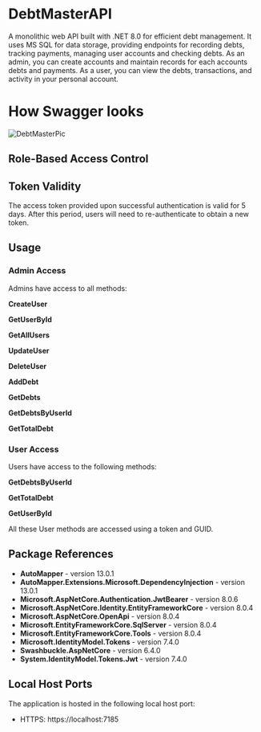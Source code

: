 # DebtMasterAPI
A monolithic web API built with .NET 8.0 for efficient debt management. It uses MS SQL for data storage, providing endpoints for recording debts, tracking payments, managing user accounts and checking debts. As an admin, you can create accounts and maintain records for each accounts debts and payments. As a user, you can view the debts, transactions, and activity in your personal account.

# How Swagger looks
![DebtMasterPic](https://github.com/LeonitKrasniqi/DebtMaster/assets/102996903/ac8137b3-6fa5-4878-9e9a-1739adb5a1e2)


## Role-Based Access Control

## Token Validity

The access token provided upon successful authentication is valid for 5 days. After this period, users will need to re-authenticate to obtain a new token.

## Usage
### Admin Access
Admins have access to all methods:

**CreateUser**

**GetUserById**

**GetAllUsers**

**UpdateUser**

**DeleteUser**

**AddDebt**

**GetDebts**

**GetDebtsByUserId**

**GetTotalDebt**

### User Access
Users have access to the following methods:

**GetDebtsByUserId**

**GetTotalDebt**

**GetUserById**

All these User methods are accessed using a token and GUID.



## Package References

- **AutoMapper** - version 13.0.1
- **AutoMapper.Extensions.Microsoft.DependencyInjection** - version 13.0.1
- **Microsoft.AspNetCore.Authentication.JwtBearer** - version 8.0.6
- **Microsoft.AspNetCore.Identity.EntityFrameworkCore** - version 8.0.4
- **Microsoft.AspNetCore.OpenApi** - version 8.0.4
- **Microsoft.EntityFrameworkCore.SqlServer** - version 8.0.4
- **Microsoft.EntityFrameworkCore.Tools** - version 8.0.4
- **Microsoft.IdentityModel.Tokens** - version 7.4.0
- **Swashbuckle.AspNetCore** - version 6.4.0
- **System.IdentityModel.Tokens.Jwt** - version 7.4.0

## Local Host Ports

The application is hosted in the following local host port:

- HTTPS: https://localhost:7185
